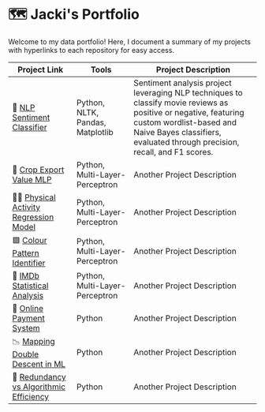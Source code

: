 # 🗺 Jacki's Portfolio

Welcome to my data portfolio! Here, I document a summary of my projects with hyperlinks to each repository for easy access.

| Project Link | Tools | Project Description | 
|---|---|---|
| 💬 [NLP Sentiment Classifier](https://github.com/jackiwynter/NLP-Sentiment-Classifier) | Python, NLTK, Pandas, Matplotlib | Sentiment analysis project leveraging NLP techniques to classify movie reviews as positive or negative, featuring custom wordlist-based and Naive Bayes classifiers, evaluated through precision, recall, and F1 scores. |
| 🌾 [Crop Export Value MLP](https://github.com/jackiwynter/Crop-Export-Value-MLP) | Python, Multi-Layer-Perceptron | Another Project Description |
| 🚴‍♀️ [Physical Activity Regression Model](https://github.com/jackiwynter/Physical-Activity-Regression-Model) | Python, Multi-Layer-Perceptron | Another Project Description |
| 🟩 [Colour Pattern Identifier](https://github.com/jackiwynter/Colour-Pattern-Identifier) | Python, Multi-Layer-Perceptron | Another Project Description |
| 🍿 [IMDb Statistical Analysis](https://github.com/jackiwynter/IMDb-Statistical-Analysis) | Python, Multi-Layer-Perceptron | Another Project Description |
| 💸 [ Online Payment System]() | Python | Another Project Description |
| 📉 [Mapping Double Descent in ML]() | Python | Another Project Description |
| 🧠 [Redundancy vs Algorithmic Efficiency]() | Python | Another Project Description |
